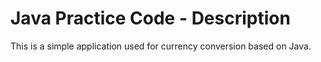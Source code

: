 # Java Practice Code - Description
This is a simple application used for currency conversion based on Java.
